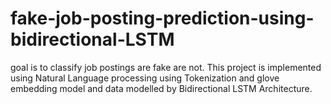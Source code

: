 # fake-job-posting-prediction-using-bidirectional-LSTM
 goal is to classify job postings are fake are not. This project is implemented using Natural Language processing using Tokenization and glove embedding model and data modelled by Bidirectional  LSTM Architecture.

